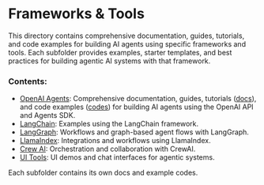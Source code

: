 # Frameworks & Tools

This directory contains comprehensive documentation, guides, tutorials, and code examples for building AI agents using specific frameworks and tools. Each subfolder provides examples, starter templates, and best practices for building agentic AI systems with that framework.

### Contents:

- [OpenAI Agents](./1_openai/README.md): Comprehensive documentation, guides, tutorials ([docs](./1_openai/docs/)), and code examples ([codes](./1_openai/code/README.md)) for building AI agents using the OpenAI API and Agents SDK.
- [LangChain](./2_langchain/README.md): Examples using the LangChain framework.
- [LangGraph](./3_langgraph/README.md): Workflows and graph-based agent flows with LangGraph.
- [LlamaIndex](./4_llamaindex/README.md): Integrations and workflows using LlamaIndex.
- [Crew AI](./5_crewai/README.md): Orchestration and collaboration with CrewAI.
- [UI Tools](./6_ui_tools/README.md): UI demos and chat interfaces for agentic systems. 



Each subfolder contains its own docs and example codes. 